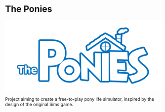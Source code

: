 # The Ponies
![PoniesLogo](PoniesLogo.png)

Project aiming to create a free-to-play pony life simulator, inspired by the design of the original Sims game.
